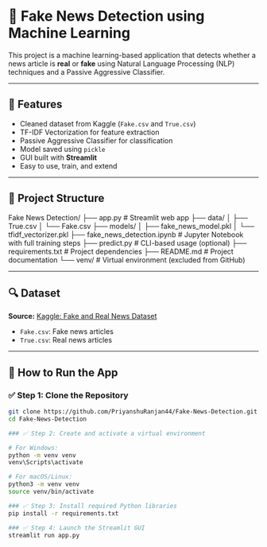 # 📰 Fake News Detection using Machine Learning

This project is a machine learning-based application that detects whether a news article is **real** or **fake** using Natural Language Processing (NLP) techniques and a Passive Aggressive Classifier.

---

## 📌 Features

- Cleaned dataset from Kaggle (`Fake.csv` and `True.csv`)
- TF-IDF Vectorization for feature extraction
- Passive Aggressive Classifier for classification
- Model saved using `pickle`
- GUI built with **Streamlit**
- Easy to use, train, and extend

---

## 📂 Project Structure

Fake News Detection/
├── app.py # Streamlit web app
├── data/
│ ├── True.csv
│ └── Fake.csv
├── models/
│ ├── fake_news_model.pkl
│ └── tfidf_vectorizer.pkl
├── fake_news_detection.ipynb # Jupyter Notebook with full training steps
├── predict.py # CLI-based usage (optional)
├── requirements.txt # Project dependencies
├── README.md # Project documentation
└── venv/ # Virtual environment (excluded from GitHub)

---

## 🔍 Dataset

**Source:** [Kaggle: Fake and Real News Dataset](https://www.kaggle.com/datasets/clmentbisaillon/fake-and-real-news-dataset)

- `Fake.csv`: Fake news articles  
- `True.csv`: Real news articles  

---

## 🚀 How to Run the App

### ✅ Step 1: Clone the Repository

```bash
git clone https://github.com/PriyanshuRanjan44/Fake-News-Detection.git
cd Fake-News-Detection

### ✅ Step 2: Create and activate a virtual environment

# For Windows: 
python -m venv venv
venv\Scripts\activate

# For macOS/Linux:
python3 -m venv venv
source venv/bin/activate

### ✅ Step 3: Install required Python libraries
pip install -r requirements.txt

### ✅ Step 4: Launch the Streamlit GUI
streamlit run app.py


